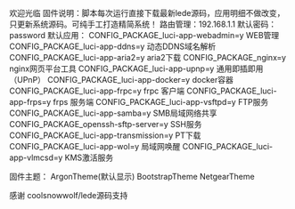 
欢迎光临
固件说明：脚本每次运行直接下载最新lede源码，应用明细不做改变，只更新系统源码。可纯手工打造精简系统！
路由管理：192.168.1.1
默认密码：password
默认应用：
          CONFIG_PACKAGE_luci-app-webadmin=y WEB管理
          CONFIG_PACKAGE_luci-app-ddns=y     动态DDNS域名解析
          CONFIG_PACKAGE_luci-app-aria2=y    aria2下载
          CONFIG_PACKAGE_nginx=y             nginx网页平台工具
          CONFIG_PACKAGE_luci-app-upnp=y     通用即插即用（UPnP）
          CONFIG_PACKAGE_luci-app-docker=y   docker容器
          CONFIG_PACKAGE_luci-app-frpc=y     frpc 客户端
          CONFIG_PACKAGE_luci-app-frps=y     frps 服务端
          CONFIG_PACKAGE_luci-app-vsftpd=y   FTP服务
          CONFIG_PACKAGE_luci-app-samba=y    SMB局域网络共享
          CONFIG_PACKAGE_openssh-sftp-server=y SSH服务
          CONFIG_PACKAGE_luci-app-transmission=y PT下载
          CONFIG_PACKAGE_luci-app-wol=y      局域网唤醒
          CONFIG_PACKAGE_luci-app-vlmcsd=y   KMS激活服务
          
固件主题：
          ArgonTheme(默认显示) BootstrapTheme NetgearTheme




感谢 coolsnowwolf/lede源码支持
